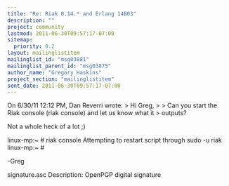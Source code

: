 ```yaml
---
title: "Re: Riak 0.14.* and Erlang 14B03"
description: ""
project: community
lastmod: 2011-06-30T09:57:17-07:00
sitemap:
  priority: 0.2
layout: mailinglistitem
mailinglist_id: "msg03881"
mailinglist_parent_id: "msg03875"
author_name: "Gregory Haskins"
project_section: "mailinglistitem"
sent_date: 2011-06-30T09:57:17-07:00
---
```



On 6/30/11 12:12 PM, Dan Reverri wrote:
&gt; Hi Greg,
&gt; 
&gt; Can you start the Riak console (riak console) and let us know what it
&gt; outputs?

Not a whole heck of a lot ;)

linux-mp:~ # riak console
Attempting to restart script through sudo -u riak
linux-mp:~ #

-Greg


signature.asc
Description: OpenPGP digital signature
